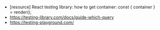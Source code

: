 * [resource] React testing library: how to get container: const { container } = render(<ComponentWithButtonSomewhere />);
* https://testing-library.com/docs/guide-which-query
* https://testing-playground.com/
